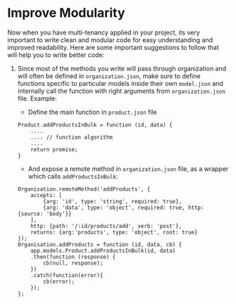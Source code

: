# Improve Modularity
Now when you have multi-tenancy applied in your project, its very important to write clean and modular code for easy understanding and improved readability. Here are some important suggestions to follow that will help you to write better code:

1. Since most of the methods you write will pass through organization and will often be defined in `organization.json`, make sure to define functions specific to particular models inside their own `model.json` and internally call the function with right arguments from `organization.json` file. Example:

    * Define the main function in `product.json` file 
    ```
    Product.addProductsInBulk = function (id, data) {
        ....
        .... // function algorithm
        ....
        return promise;
    }
    ```
    * And expose a remote method in `organization.json` file, as a wrapper which calls `addProductsInBulk`:
        
    ```
    Organisation.remoteMethod('addProducts', {
        accepts: [
            {arg: 'id', type: 'string', required: true},
            {arg: 'data', type: 'object', required: true, http: {source: 'body'}}
        ],
        http: {path: '/:id/products/add', verb: 'post'},
        returns: {arg:'products', type: 'object', root: true}
    });
    Organisation.addProducts = function (id, data, cb) {
        app.models.Product.addProductsInBulk(id, data)
        .then(function (response) {
            cb(null, response);
        })
        .catch(function(error){
            cb(error);
        });
    };
    ```
